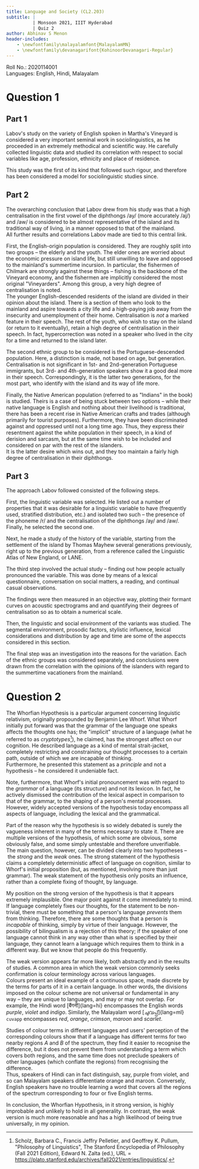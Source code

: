 ```yaml
---
title: Language and Society (CL2.203)
subtitle: |
          | Monsoon 2021, IIIT Hyderabad
          | Quiz 2
author: Abhinav S Menon
header-includes:
    - \newfontfamily\malayalamfont{MalayalamMN}
    - \newfontfamily\devanagarifont{KohinoorDevanagari-Regular}
---
```


Roll No.: 2020114001  
Languages: English, Hindi, Malayalam

# Question 1
## Part 1
Labov's study on the variety of English spoken in Martha's Vineyard is considered a very important seminal work in sociolinguistics, as he proceeded in an extremely methodical and scientific way. He carefully collected linguistic data and studied its correlation with respect to social variables like age, profession, ethnicity and place of residence.  

This study was the first of its kind that followed such rigour, and therefore has been considered a model for sociolinguistic studies since.

## Part 2
The overarching conclusion that Labov drew from his study was that a high centralisation in the first vowel of the diphthongs /ay/ (more accurately /aj/) and /aw/ is considered to be almost representative of the island and its traditional way of living, in a manner opposed to that of the mainland.  
All further results and correlations Labov made are tied to this central link.  

First, the English-origin population is considered. They are roughly split into two groups – the elderly and the youth. The elder ones are worried about the economic pressure on island life, but still unwilling to leave and opposed to the mainland's summertime incursion. In particular, the fishermen of Chilmark are strongly against these things – fishing is the backbone of the Vineyard economy, and the fishermen are implicitly considered the most original "Vineyarders". Among this group, a very high degree of centralisation is noted.  
The younger English-descended residents of the island are divided in their opinion about the island. There is a section of them who look to the mainland and aspire towards a city life and a high-paying job away from the insecurity and unemployment of their home. Centralisation is *not* a marked feature in their speech. The rest of the youth, who wish to stay on the island (or return to it eventually), retain a high degree of centralisation in their speech. In fact, hypercorrection was noted in a speaker who lived in the city for a time and returned to the island later.  

The second ethnic group to be considered is the Portuguese-descended population. Here, a distinction is made, not based on age, but generation. Centralisation is not significant in 1st- and 2nd-generation Portuguese immigrants, but 3rd- and 4th-generation speakers show it a good deal more in their speech. Correspondingly, it is the latter two generations, for the most part, who identify with the island and its way of life more.  

Finally, the Native American population (referred to as "Indians" in the book) is studied. Theirs is a case of being stuck between two options – while their native language is English and nothing about their livelihood is traditional, there has been a recent rise in Native American crafts and trades (although primarily for tourist purposes). Furthermore, they have been discriminated against and oppressed until not a long time ago. Thus, they express their resentment against the white population in their speech, in a kind of derision and sarcasm, but at the same time wish to be included and considered on par with the rest of the islanders.  
It is the latter desire which wins out, and they too maintain a fairly high degree of centralisation in their diphthongs.

## Part 3
The approach Labov followed consisted of the following steps.  

First, the linguistic variable was selected. He listed out a number of properties that it was desirable for a linguistic variable to have (frequently used, stratified distribution, etc.) and isolated two such – the presence of the phoneme /r/ and the centralisation of the diphthongs /ay/ and /aw/. Finally, he selected the second one.  

Next, he made a study of the history of the variable, starting from the settlement of the island by Thomas Mayhew several generations previously, right up to the previous generation, from a reference called the Linguistic Atlas of New England, or LANE.  

The third step involved the actual study – finding out how people actually pronounced the variable. This was done by means of a lexical questionnaire, conversation on social matters, a reading, and continual casual observations.  

The findings were then measured in an objective way, plotting their formant curves on acoustic spectrograms and and quantifying their degrees of centralisation so as to obtain a numerical scale.  

Then, the linguistic and social environment of the variants was studied. The segmental environment, prosodic factors, stylistic influence, lexical considerations and distribution by age and time are some of the aspeccts considered in this section.  

The final step was an investigation into the reasons for the variation. Each of the ethnic groups was considered separately, and conclusions were drawn from the correlation with the opinions of the islanders with regard to the summertime vacationers from the mainland.

# Question 2
The Whorfian Hypothesis is a particular argument concerning linguistic relativism, originally propounded by Benjamin Lee Whorf. What Whorf initially put forward was that the grammar of the language one speaks affects the thoughts one has; the "implicit" structure of a language (what he referred to as *cryptotypes*[^1]), he claimed, has the strongest affect on our cognition. He described language as a kind of mental strait-jacket, completely restricting and constraining our thought processes to a certain path, outside of which we are incapable of thinking.  
Furthermore, he presented this statement as a *principle* and not a hypothesis – he considered it undeniable fact.  

Note, furthermore, that Whorf's initial pronouncement was with regard to the *grammar* of a language (its structure) and not its lexicon. In fact, he actively dismissed the contribution of the lexical aspect in comparison to that of the grammar, to the shaping of a person's mental processes. However, widely accepted versions of the hypothesis today encompass all aspects of language, including the lexical and the grammatical.  

Part of the reason why the hypothesis is so widely debated is surely the vagueness inherent in many of the terms necessary to state it. There are multiple versions of the hypothesis, of which some are obvious, some obviously false, and some simply untestable and therefore unverifiable.  
The main question, however, can be divided clearly into two hypotheses – the *strong* and the *weak* ones. The strong statement of the hypothesis claims a completely deterministic affect of language on cognition, similar to Whorf's initial proposition (but, as mentioned, involving more than just grammar). The weak statement of the hypothesis only posits an influence, rather than a complete fixing of thought, by language.  

My position on the strong version of the hypothesis is that it appears extremely implausible. One major point against it come immediately to mind.  
If language completely fixes our thoughts, for the statement to be non-trivial, there must be something that a person's language *prevents* them from thinking. Therefore, there are some thoughts that a person is *incapable* of thinking, simply by virtue of their language. However, the possibility of bilingualism is a rejection of this theory; if the speaker of one language cannot think in any way other than what is specified by their language, they cannot learn a language which requires them to think in a different way. But we know that people do this frequently.  

The weak version appears far more likely, both abstractly and in the results of studies. A common area in which the weak version commonly seeks confirmation is colour terminology across various languages.  
Colours present an ideal example of a continuous space, made discrete by the terms for parts of it in a certain language. In other words, the divisions imposed on the colour scheme are not universal or fundamental in any way – they are unique to languages, and may or may not overlap. For example, the Hindi word [बैंगनी]{lang=hi} encompasses the English words *purple*, *violet* and *indigo*. Similarly, the Malayalam word [ചുവപ്പ്]{lang=ml} `cuvapp` encompasses *red*, *orange*, *crimson*, *maroon* and *scarlet*.  

Studies of colour terms in different languages and users' perception of the corresponding colours show that if a language has different terms for two nearby regions $A$ and $B$ of the spectrum, they find it easier to recognise the difference, but it does not prevent them from understanding a term which covers both regions, and the same time does not preclude speakers of other languages (which conflate the regions) from recognising the difference.  
Thus, speakers of Hindi can in fact distinguish, say, purple from violet, and so can Malayalam speakers differentiate orange and maroon. Conversely, English speakers have no trouble learning a word that covers all the regions of the spectrum corresponding to four or five English terms.  

In conclusion, the Whorfian Hypothesis, in it strong version, is highly improbable and unlikely to hold in all generality. In contrast, the weak version is much more reasonable and has a high likelihood of being true universally, in my opinion.

[^1]: Scholz, Barbara C., Francis Jeffry Pelletier, and Geoffrey K. Pullum, "Philosophy of Linguistics", The Stanford Encyclopedia of Philosophy (Fall 2021 Edition), Edward N. Zalta (ed.), URL = <https://plato.stanford.edu/archives/fall2021/entries/linguistics/>.
